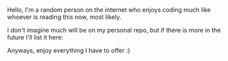 Hello, I'm a random person on the internet who enjoys coding much like whoever is reading this now, most likely.

I don't imagine much will be on my personal repo, but if there is more in the future I'll list it here:

Anyways, enjoy everything I have to offer :)

